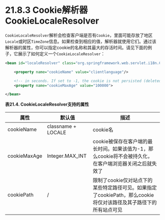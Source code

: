 # 21.8.3 Cookie解析器CookieLocaleResolver

`CookieLocaleResolver`解析会检查客户端是否有`Cookie`，里面可能存放了地区`Locale`或时区`TimeZone`信息。如果检查到相应的值，解析器就使用它们。通过该解析器的属性，你可以指定cookie的名称和其最大的存活时间。请见下面的例子，它展示了如何定义一个`CookieLocaleResolver`：

```xml
<bean id="localeResolver" class="org.springframework.web.servlet.i18n.CookieLocaleResolver">

    <property name="cookieName" value="clientlanguage"/>

    <!-- in seconds. If set to -1, the cookie is not persisted (deleted when browser shuts down) -->
    <property name="cookieMaxAge" value="100000">

</bean>
```

**表21.4. CookieLocaleResolver支持的属性**

| 属性 | 默认值 | 描述 |
| --- | --- | --- |
| cookieName | classname + LOCALE | cookie名 |
| cookieMaxAge | Integer.MAX_INT | cookie被保存在客户端的最长时间。如果该值为-1，那么cookie将不会被持久化，在客户端浏览器关闭之后就失效了 |
| cookiePath | / | 限制了cookie仅对站点下的某些特定路径可见。如果指定了cookiePath，那么cookie将仅对该路径及其子路径下的所有站点可见 |
